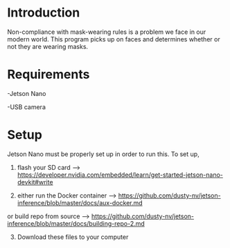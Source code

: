# Introduction
Non-compliance with mask-wearing rules is a problem we face in our modern world. This program picks up on faces and determines whether or not they are wearing masks.

# Requirements
-Jetson Nano

-USB camera

# Setup
Jetson Nano must be properly set up in order to run this. To set up,

1. flash your SD card --> https://developer.nvidia.com/embedded/learn/get-started-jetson-nano-devkit#write

2. either run the Docker container --> https://github.com/dusty-nv/jetson-inference/blob/master/docs/aux-docker.md

  or build repo from source --> https://github.com/dusty-nv/jetson-inference/blob/master/docs/building-repo-2.md

3. Download these files to your computer	
``` bash

```


